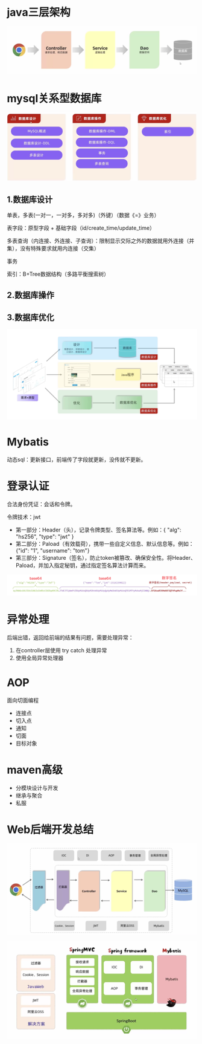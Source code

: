 # java三层架构

![Snipaste_2023-08-27_16-36-38](images/Snipaste_2023-08-27_16-36-38.png)

# mysql关系型数据库

![Snipaste_2023-08-27_16-44-17](images/Snipaste_2023-08-27_16-44-17.png)

## 1.数据库设计

单表，多表(一对一，一对多，多对多)（外键）（数据《=》业务）

表字段：原型字段 + 基础字段（id/create_time/update_time）

多表查询（内连接、外连接、子查询）：限制显示交际之外的数据就用外连接（并集），没有特殊要求就用内连接（交集）

事务

索引：B+Tree数据结构（多路平衡搜索树）

## 2.数据库操作

## 3.数据库优化

![Snipaste_2023-08-27_17-01-33](images/Snipaste_2023-08-27_17-01-33.png)

# Mybatis

动态sql：更新接口，前端传了字段就更新，没传就不更新。



# 登录认证

合法身份凭证：会话和令牌。

令牌技术：jwt

* 第一部分：Header（头），记录令牌类型、签名算法等。例如：{ "alg": "hs256", "type": "jwt" }
* 第二部分：Paload（有效载荷），携带一些自定义信息、默认信息等。例如：{"id": "1", "username": "tom"}
* 第三部分：Signature（签名），防止token被篡改、确保安全性。将Header、Paload，并加入指定秘钥，通过指定签名算法计算而来。

![Snipaste_2023-09-04_13-32-39](images/Snipaste_2023-09-04_13-32-39.png)

# 异常处理

后端出错，返回给前端的结果有问题，需要处理异常：

1. 在controller层使用 try catch 处理异常
2. 使用全局异常处理器

# AOP

面向切面编程

* 连接点
* 切入点
* 通知
* 切面
* 目标对象

# maven高级

* 分模块设计与开发
* 继承与聚合
* 私服

# Web后端开发总结

![Snipaste_2023-09-05_18-43-38](images/Snipaste_2023-09-05_18-43-38.png)

![Snipaste_2023-09-05_18-45-04](images/Snipaste_2023-09-05_18-45-04.png)
